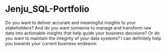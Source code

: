 # Jenju_SQL-Portfolio
Do you want  to deliver accurate and meaningful insights to your stakeholders? And do you want someone to manage and transform raw data into actionable insights that help guide your business decisions? Or do you want to maintain the integrity of your data systems?  I can definitely help you towards your current business endeavor.
